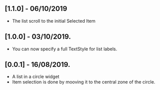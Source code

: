 ## [1.1.0] - 06/10/2019
* The list scroll to the initial Selected Item

## [1.0.0] - 03/10/2019.

* You can now specify a full TextStyle for list labels.

## [0.0.1] - 16/08/2019.

* A list in a circle widget
* Item selection is done by mooving it to the central zone of the circle.
